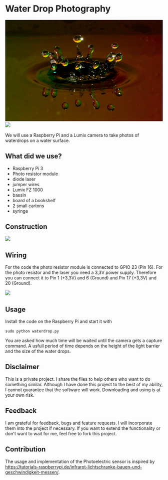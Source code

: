 # Water Drop Photography

![](kleineKrone.jpg) 
![](SchwarzesLoch.jpg)

We will use a Raspberry Pi and a Lumix camera to take photos of waterdrops on a water surface.

## What did we use?

- Raspberry Pi 3
- Photo resistor module
- diode laser
- jumper wires
- Lumix FZ 1000
- bassin
- board of a bookshelf
- 2 small cartons
- syringe 

## Construction

![](construct.JPG)

## Wiring

For the code the photo resistor module is connected to GPIO 23 (Pin 16). For the photo resistor and the laser you need a 3,3V power supply. Therefore you can connect it to Pin 1 (+3,3V) and 6 (Ground) and Pin 17 (+3,3V) and 20 (Ground).

![](wiring.png)


## Usage

Install the code on the Raspberry Pi and start it with 
```
sudo python waterdrop.py
```
You are asked how much time will be waited until the camera gets a capture command. A usfull period of time depends on the height of the light barrier and the size of the water drops.

## Disclaimer

This is a private project. I share the files to help others who want to do something similar. Although I have done this project to the best of my ability, I cannot guarantee that the software will work. Downloading and using is at your own risk.

## Feedback

I am grateful for feedback, bugs and feature requests. I will incorporate them into the project if necessary. If you want to extend the functionality or don't want to wait for me, feel free to fork this project.

## Contribution

The usage and implementation of the Photoelectric sensor is inspired by https://tutorials-raspberrypi.de/infrarot-lichtschranke-bauen-und-geschwindigkeit-messen/.

